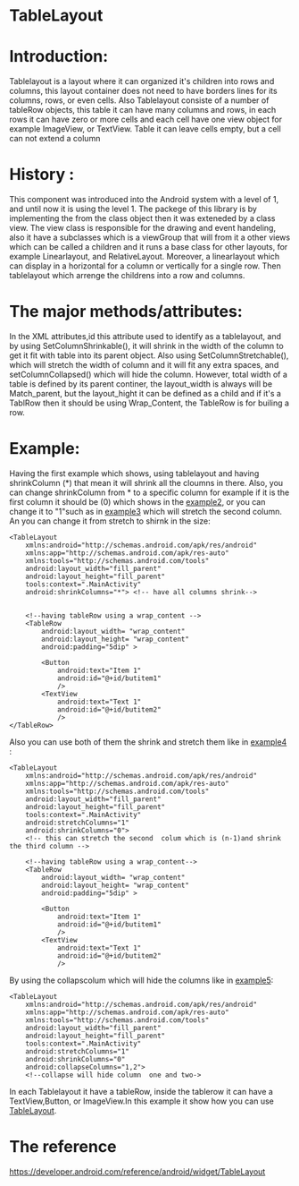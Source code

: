 # TableLayout 
# Introduction: 

Tablelayout is a layout where it can organized it's children into rows and columns, this layout container  does not need to have borders lines  for its columns, rows, or even cells. Also Tablelayout consiste of a number of tableRow objects, this table it can have many columns and rows, in each rows it can have zero or more cells and each cell have one view object for example ImageView, or TextView. Table it can leave cells empty, but a cell can not extend a column  


# History :
This component was introduced into the Android system with a level of 1, and until now it is using the level 1. The packege of this library is by implementing the from the class object then it was exteneded by a class view. The view class is responsible for the drawing and event handeling, also it have a subclasses which is a viewGroup that will from it a other views which can be called a children and it runs a base class for other layouts, for example Linearlayout, and RelativeLayout. Moreover, a linearlayout which can display in a horizontal for a column or vertically for a single row. Then tablelayout which arrenge the childrens into a row and columns.  
# The major methods/attributes:

In the XML attributes,id this attribute used to identify as a tablelayout, and by using SetColumnShrinkable(), it will shrink in the width of the column to get it fit with table into its parent object. Also using SetColumnStretchable(), which will stretch the width of column and it will fit any extra spaces, and setColumnCollapsed() which will hide the column. However, total width of a table is defined by its parent continer, the layout_width is always will be Match_parent, but the layout_hight it can be defined as a child and if it's a TablRow then it should be using Wrap_Content, the TableRow is for builing a row. 

# Example:
Having the first example which shows, using tablelayout and having shrinkColumn (*) that mean it will shrink all the cloumns in there. Also, you can  change shrinkColumn from * to a specific column for example if it is the first column it should be (0)  which shows in the [example2](https://raw.githubusercontent.com/rulaone/TableLayout/master/eample2.PNG), or you can change it to "1"such as in [example3](https://raw.githubusercontent.com/rulaone/TableLayout/master/eample3.PNG) which will stretch the second column. An you can change it from stretch to shirnk in the size:  
```
<TableLayout
    xmlns:android="http://schemas.android.com/apk/res/android"
    xmlns:app="http://schemas.android.com/apk/res-auto"
    xmlns:tools="http://schemas.android.com/tools"
    android:layout_width="fill_parent"
    android:layout_height="fill_parent"
    tools:context=".MainActivity"
    android:shrinkColumns="*"> <!-- have all columns shrink-->

    
    <!--having tableRow using a wrap_content -->
    <TableRow
        android:layout_width= "wrap_content"
        android:layout_height= "wrap_content"
        android:padding="5dip" >

        <Button
            android:text="Item 1"
            android:id="@+id/butitem1"
            />
        <TextView
            android:text="Text 1"
            android:id="@+id/butitem2"
            />
</TableRow>

```
Also you can use both of them the shrink and stretch them like in [example4](https://raw.githubusercontent.com/rulaone/TableLayout/master/eample4.PNG) :

```
<TableLayout
    xmlns:android="http://schemas.android.com/apk/res/android"
    xmlns:app="http://schemas.android.com/apk/res-auto"
    xmlns:tools="http://schemas.android.com/tools"
    android:layout_width="fill_parent"
    android:layout_height="fill_parent"
    tools:context=".MainActivity"
    android:stretchColumns="1"
    android:shrinkColumns="0">
    <!-- this can stretch the second  colum which is (n-1)and shrink the third column -->

    <!--having tableRow using a wrap_content-->
    <TableRow
        android:layout_width= "wrap_content"
        android:layout_height= "wrap_content"
        android:padding="5dip" >

        <Button
            android:text="Item 1"
            android:id="@+id/butitem1"
            />
        <TextView
            android:text="Text 1"
            android:id="@+id/butitem2"
            />
```
By using the collapscolum which will hide the columns like in [example5](https://github.com/rulaone/TableLayout/blob/master/eample5.PNG):
```
<TableLayout
    xmlns:android="http://schemas.android.com/apk/res/android"
    xmlns:app="http://schemas.android.com/apk/res-auto"
    xmlns:tools="http://schemas.android.com/tools"
    android:layout_width="fill_parent"
    android:layout_height="fill_parent"
    tools:context=".MainActivity"
    android:stretchColumns="1"
    android:shrinkColumns="0"
    android:collapseColumns="1,2">
    <!--collapse will hide column  one and two->
```

In each Tablelayout it have a tableRow, inside the tablerow it can have a TextView,Button, or ImageView.In this example it show how you can use [TableLayout](https://github.com/rulaone/TableLayout/blob/master/Tablelayout.zip).  

# The reference
https://developer.android.com/reference/android/widget/TableLayout



